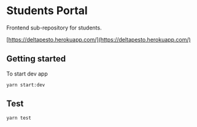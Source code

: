 # Students Portal
Frontend sub-repository for students.

[https://deltapesto.herokuapp.com/](https://deltapesto.herokuapp.com/)

## Getting started

To start dev app
```shell
yarn start:dev
```

## Test

```shell
yarn test
```
